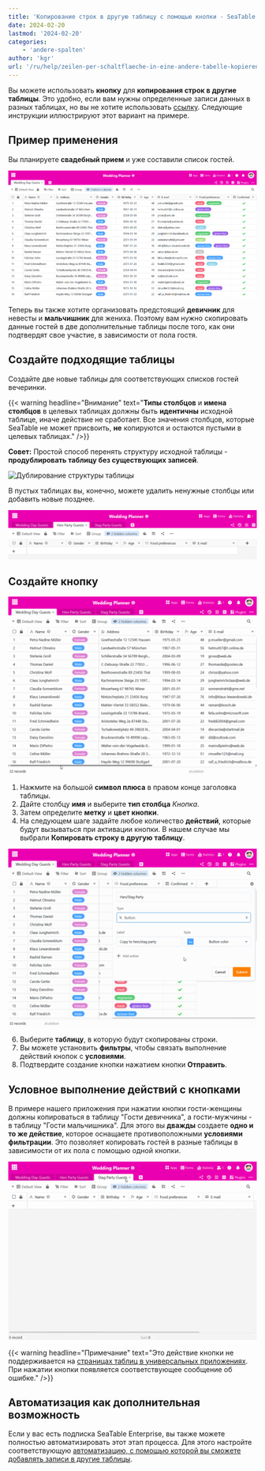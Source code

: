 ```yaml
---
title: 'Копирование строк в другую таблицу с помощью кнопки - SeaTable'
date: 2024-02-20
lastmod: '2024-02-20'
categories:
    - 'andere-spalten'
author: 'kgr'
url: '/ru/help/zeilen-per-schaltflaeche-in-eine-andere-tabelle-kopieren'
---
```


Вы можете использовать **кнопку** для **копирования строк в другие таблицы**. Это удобно, если вам нужны определенные записи данных в разных таблицах, но вы не хотите использовать [ссылку](https://seatable.io/ru/docs/verknuepfungen/wie-man-tabellen-in-seatable-miteinander-verknuepft/). Следующие инструкции иллюстрируют этот вариант на примере.

## Пример применения

Вы планируете **свадебный прием** и уже составили список гостей.

![Примерный список гостей](images/Beispiel-Gaesteliste.png)

Теперь вы также хотите организовать предстоящий **девичник** для невесты и **мальчишник** для жениха. Поэтому вам нужно скопировать данные гостей в две дополнительные таблицы после того, как они подтвердят свое участие, в зависимости от пола гостя.

## Создайте подходящие таблицы

Создайте две новые таблицы для соответствующих списков гостей вечеринки.

{{< warning  headline="Внимание"  text="**Типы столбцов** и **имена столбцов** в целевых таблицах должны быть **идентичны** исходной таблице, иначе действие не сработает. Все значения столбцов, которые SeaTable не может присвоить, **не** копируются и остаются пустыми в целевых таблицах." />}}

**Совет:** Простой способ перенять структуру исходной таблицы - **продублировать таблицу без существующих записей**.

![Дублирование структуры таблицы](https://seatable.io/wp-content/uploads/2024/02/Tabellenstruktur-duplizieren.png)

В пустых таблицах вы, конечно, можете удалить ненужные столбцы или добавить новые позднее.

![Удалите дублирующиеся таблицы](images/Leere-duplizierte-Tabellen.png)

## Создайте кнопку

![Кнопка создания](images/Schaltflaeche-anlegen.gif)

1. Нажмите на большой **символ плюса** в правом конце заголовка таблицы.
2. Дайте столбцу **имя** и выберите **тип столбца** _Кнопка_.
3. Затем определите **метку** и **цвет кнопки**.
4. На следующем шаге задайте любое количество **действий**, которые будут вызываться при активации кнопки. В нашем случае мы выбрали **Копировать строку в другую таблицу**.

![Действие кнопки "Копировать строку в другую таблицу](images/Schaltflaechen-Aktion-Zeile-in-andere-Tabelle-kopieren.gif)

6. Выберите **таблицу**, в которую будут скопированы строки.
7. Вы можете установить **фильтры**, чтобы связать выполнение действий кнопок с **условиями**.
8. Подтвердите создание кнопки нажатием кнопки **Отправить**.

## Условное выполнение действий с кнопками

В примере нашего приложения при нажатии кнопки гости-женщины должны копироваться в таблицу "Гости девичника", а гости-мужчины - в таблицу "Гости мальчишника". Для этого вы **дважды** создаете **одно и то же действие**, которое оснащаете противоположными **условиями фильтрации**. Это позволяет копировать гостей в разные таблицы в зависимости от их пола с помощью одной кнопки.

![Строки, скопированные с помощью кнопки](images/Per-Schaltflaeche-kopierte-Zeilen.gif)

{{< warning  headline="Примечание"  text="Это действие кнопки не поддерживается на [страницах таблиц в универсальных приложениях](https://seatable.io/ru/docs/seitentypen-in-universellen-apps/tabellenseiten-in-universellen-apps/). При нажатии кнопки появляется соответствующее сообщение об ошибке." />}}

## Автоматизация как дополнительная возможность

Если у вас есть подписка SeaTable Enterprise, вы также можете полностью автоматизировать этот этап процесса. Для этого настройте соответствующую [автоматизацию, с помощью которой вы сможете добавлять записи в другие таблицы](https://seatable.io/ru/docs/beispiel-automationen/eintraege-in-andere-tabellen-per-automation-hinzufuegen/).

